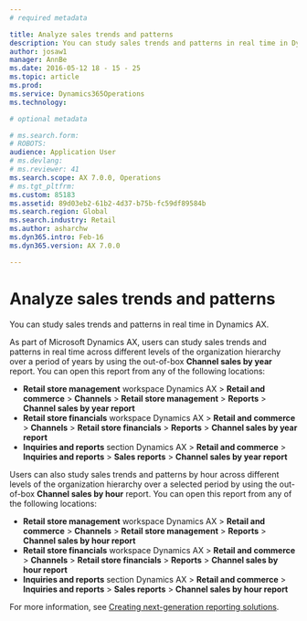 ```yaml
---
# required metadata

title: Analyze sales trends and patterns
description: You can study sales trends and patterns in real time in Dynamics AX.
author: josaw1
manager: AnnBe
ms.date: 2016-05-12 18 - 15 - 25
ms.topic: article
ms.prod: 
ms.service: Dynamics365Operations
ms.technology: 

# optional metadata

# ms.search.form: 
# ROBOTS: 
audience: Application User
# ms.devlang: 
# ms.reviewer: 41
ms.search.scope: AX 7.0.0, Operations
# ms.tgt_pltfrm: 
ms.custom: 85183
ms.assetid: 89d03eb2-61b2-4d37-b75b-fc59df89584b
ms.search.region: Global
ms.search.industry: Retail
ms.author: asharchw
ms.dyn365.intro: Feb-16
ms.dyn365.version: AX 7.0.0

---
```


# Analyze sales trends and patterns

You can study sales trends and patterns in real time in Dynamics AX.

As part of Microsoft Dynamics AX, users can study sales trends and patterns in real time across different levels of the organization hierarchy over a period of years by using the out-of-box **Channel sales by year** report. You can open this report from any of the following locations:

-   **Retail store management** workspace Dynamics AX &gt; **Retail and commerce** &gt; **Channels** &gt; **Retail store management** &gt; **Reports** &gt; **Channel sales by year report**
-   **Retail store financials** workspace Dynamics AX &gt; **Retail and commerce** &gt; **Channels** &gt; **Retail store financials** &gt; **Reports** &gt; **Channel sales by year report**
-   **Inquiries and reports** section Dynamics AX &gt; **Retail and commerce** &gt; **Inquiries and reports** &gt; **Sales reports** &gt; **Channel sales by year report**

Users can also study sales trends and patterns by hour across different levels of the organization hierarchy over a selected period by using the out-of-box **Channel sales by hour** report. You can open this report from any of the following locations:

-   **Retail store management** workspace Dynamics AX &gt; **Retail and commerce** &gt; **Channels** &gt; **Retail store management** &gt; **Reports** &gt; **Channel sales by hour report**
-   **Retail store financials** workspace Dynamics AX &gt; **Retail and commerce** &gt; **Channels** &gt; **Retail store financials** &gt; **Reports** &gt; **Channel sales by hour report**
-   **Inquiries and reports** section Dynamics AX &gt; **Retail and commerce** &gt; **Inquiries and reports** &gt; **Sales reports** &gt; **Channel sales by hour report**

For more information, see [Creating next-generation reporting solutions](create-nextgen-reporting-solutions.md).

